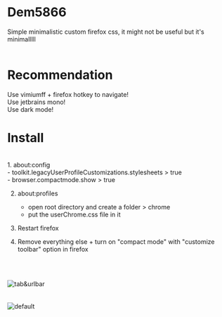 # Dem5866
Simple minimalistic custom firefox css, it might not be useful but it's minimalllll
<br>
<br>
# Recommendation
Use vimiumff + firefox hotkey to navigate!<br>
Use jetbrains mono!<br>
Use dark mode!<br>

# Install
<br>
1. about:config<br>
   - toolkit.legacyUserProfileCustomizations.stylesheets > true<br>
   - browser.compactmode.show > true<br>

2. about:profiles<br>
   - open root directory and create a folder > chrome<br>
   - put the userChrome.css file in it<br>
  
3. Restart firefox<br>

4. Remove everything else + turn on "compact mode" with "customize toolbar" option in firefox<br>
<br>
<br>

![tab&urlbar](https://github.com/user-attachments/assets/2ab83628-e0a6-4b1a-a91f-ed02ca7c8c99)<br>
<br>
<br>
![default](https://github.com/user-attachments/assets/1a8224f4-9731-4bf2-adc5-0c184dbbcd90)
